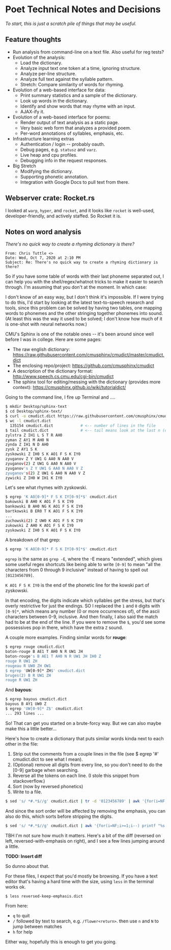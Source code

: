 # Poet Technical Notes and Decisions

_To start, this is just a scratch pile of things that may be useful._

## Feature thoughts

  * Run analysis from command-line on a text file. Also useful for reg tests?
  * Evolution of the analysis:
    * Load the dictionary.
    * Analyze input text one token at a time, ignoring structure.
    * Analyze per-line structure.
    * Analyze full text against the syllable pattern.
    * Stretch: Compare similarity of words for rhyming.
  * Evolution of a web-based interface for data:
    * Print summary statistics and a sample of the dictionary.
    * Look up words in the dictionary.
    * Identify and show words that may rhyme with an input.
    * AJAX-ify it.
  * Evolution of a web-based interface for poems:
    * Render output of text analysis as a static page.
    * Very basic web form that analyzes a provided poem.
    * Per-word annotations of syllables, emphasis, etc.
  * Infrastructure learning extras
    * Authentication / login -- probably oauth.
    * Debug pages, e.g. `statusz` and `varz`.
    * Live heap and cpu profiles.
    * Debugging info in the request responses.
  * Big Stretch
    * Modifying the dictionary.
    * Supporting phonetic annotation.
    * Integration with Google Docs to pull text from there.

## Webserver crate: Rocket.rs

I looked at `warp`, `hyper`, and `rocket`, and it looks like `rocket` is
well-used, developer-friendly, and actively staffed. So Rocket it is.

## Notes on word analysis

_There's no quick way to create a rhyming dictionary is there?_

```
From: Chris Tuttle <>
Date: Wed, Oct 7, 2020 at 2:10 PM
Subject: Re: There's no quick way to create a rhyming dictionary is there?
```

So if you have some table of words with their last phoneme separated out, I can
help you with the shell/regex/whatnot tricks to make it easier to search
through. I'm assuming that you don't at the moment. In which case:

I don't know of an easy way, but I don't think it's impossible. If I were
trying to do this, I'd start by looking at the latest text-to-speech research
and tools, since this problem can be solved by having two tables, one mapping
words to phonemes and the other stringing together phonemes into sound. (At
least this was the way it used to be solved; I don't know how much of it is
one-shot with neural networks now.)

CMU's Sphinx is one of the notable ones -- it's been around since well before I was in college. Here are some pages:
   * The raw english dictionary: https://raw.githubusercontent.com/cmusphinx/cmudict/master/cmudict.dict
   * The enclosing repo/project: https://github.com/cmusphinx/cmudict
   * A description of the dictionary format: http://www.speech.cs.cmu.edu/cgi-bin/cmudict
   * The sphinx tool for editing/messing with the dictionary (provides more context): https://cmusphinx.github.io/wiki/tutorialdict/

Going to the command line, I fire up Terminal and ....
```sh
$ mkdir Desktop/sphinx-text
$ cd Desktop/sphinx-text/
$ curl -o cmudict.dict https://raw.githubusercontent.com/cmusphinx/cmudict/master/cmudict.dict
$ wc -l cmudict.dict
  135154 cmudict.dict            # <-- number of lines in the file
$ tail cmudict.dict              # <-- tail means look at the last n (default 10) lines
zylstra Z IH1 L S T R AH0
zyman Z AY1 M AH0 N
zynda Z IH1 N D AH0
zysk Z AY1 S K
zyskowski Z IH0 S K AO1 F S K IY0
zyuganov Z Y UW1 G AA0 N AA0 V
zyuganov(2) Z UW1 G AA0 N AA0 V
zyuganov's Z Y UW1 G AA0 N AA0 V Z
zyuganov's(2) Z UW1 G AA0 N AA0 V Z
zywicki Z IH0 W IH1 K IY0
```

Let's see what rhymes with zyskowski.
```sh
$ egrep 'K AO[0-9]* F S K IY[0-9]*$' cmudict.dict
bakowski B AH0 K AO1 F S K IY0
bankowski B AH0 NG K AO1 F S K IY0
bartkowski B ER0 T K AO1 F S K IY0
...
zuchowski(2) Z UW0 K AO1 F S K IY0
zukowski Z AH0 K AO1 F S K IY0
zyskowski Z IH0 S K AO1 F S K IY0
```

A breakdown of that grep:
```sh
$ egrep 'K AO[0-9]* F S K IY[0-9]*$' cmudict.dict
```

`egrep` is the same as `grep -E`, where the -E means "extended", which gives some
useful regex shortcuts like being able to write `[0-9]` to mean "all the
characters from 0 through 9 inclusive" instead of having to spell out
`[0123456789]`.

`K AO1 F S K IY0` is the end of the phonetic line for the kowski part of zyskowski.

In that encoding, the digits indicate which syllables get the stress, but
that's overly restrictive for just the endings. SO I replaced the `1` and `0`
digits with `[0-9]*`, which means any number (0 or more occurrences of), of the
ascii characters between 0-9, inclusive. And then finally, I also said the match
had to be at the end of the line. If you were to remove the `$`, you'd see some
possessives pop in there, which have the extra `Z` sound.

A couple more examples. Finding similar words for **rouge**:
```sh
$ egrep rouge cmudict.dict
baton-rouge B AE1 T AH0 N R UW1 JH
baton-rouge's B AE1 T AH0 N R UW1 JH IH0 Z
rouge R UW1 ZH
rougeau R UW0 ZH OW1
$ egrep 'UW[0-9]* ZH$' cmudict.dict
bruges(2) B R UW1 ZH
rouge R UW1 ZH
```

And **bayous**:
```sh
$ egrep bayous cmudict.dict
bayous B AY1 UW0 Z
$ egrep 'UW[0-9]* Z$' cmudict.dict
... 293 lines ...
```

So! That can get you started on a brute-forcy way. But we can also maybe make
this a little better...

Here's how to create a dictionary that puts similar words kinda next to each other in the file:
  1. Strip out the comments from a couple lines in the file (see $ egrep '#' cmudict.dict to see what I mean).
  1. (Optional) remove all digits from every line, so you don't need to do the [0-9] garbage when searching.
  1. Reverse all the tokens on each line. (I stole this snippet from stackoverflow.)
  1. Sort (now by reversed phonetics)
  1. Write to a file.

```sh
$ sed 's/ *#.*$//g' cmudict.dict | tr -d '0123456789' | awk '{for(i=NF;i>=1;i--) printf "%s ", $i;print ""}' | sort > reversed.dict
```

And since the sort order will be affected by removing the emphasis, you can
also do this, which sorts before stripping the digits.

```sh
$ sed 's/ *#.*$//g' cmudict.dict | awk '{for(i=NF;i>=1;i--) printf "%s ", $i;print ""}' | sort | tr -d '0123456789' > reversed-keep-emphasis.dict
```

TBH I'm not sure how much it matters. Here's a bit of the diff (reversed on
left, reversed-with-emphasis on right), and I see a few lines jumping around a
little.

**TODO: Insert diff**

So dunno about that.

For these files, I expect that you'd mostly be browsing. If you have a text
editor that's having a hard time with the size, using `less` in the terminal
works ok.

```sh
$ less reversed-keep-emphasis.dict
```

From here:
  * `q` to quit
  * `/` followed by text to search, e.g. `/flower<return>`. then use `n` and `N` to jump between matches
  * `h` for help

Either way, hopefully this is enough to get you going.

